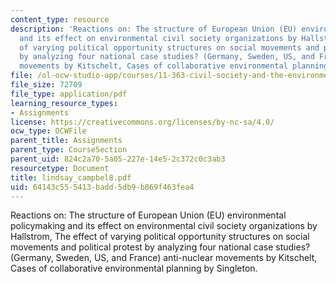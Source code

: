 ```yaml
---
content_type: resource
description: 'Reactions on: The structure of European Union (EU) environmental policymaking
  and its effect on environmental civil society organizations by Hallstrom, The effect
  of varying political opportunity structures on social movements and political protest
  by analyzing four national case studies? (Germany, Sweden, US, and France) anti-nuclear
  movements by Kitschelt, Cases of collaborative environmental planning by Singleton.'
file: /ol-ocw-studio-app/courses/11-363-civil-society-and-the-environment-spring-2005/64143c555413badd5db9b869f463fea4_lindsay_campbel8.pdf
file_size: 72709
file_type: application/pdf
learning_resource_types:
- Assignments
license: https://creativecommons.org/licenses/by-nc-sa/4.0/
ocw_type: OCWFile
parent_title: Assignments
parent_type: CourseSection
parent_uid: 824c2a70-5a05-227e-14e5-2c372c0c3ab3
resourcetype: Document
title: lindsay_campbel8.pdf
uid: 64143c55-5413-badd-5db9-b869f463fea4
---
```

Reactions on: The structure of European Union (EU) environmental policymaking and its effect on environmental civil society organizations by Hallstrom, The effect of varying political opportunity structures on social movements and political protest by analyzing four national case studies? (Germany, Sweden, US, and France) anti-nuclear movements by Kitschelt, Cases of collaborative environmental planning by Singleton.